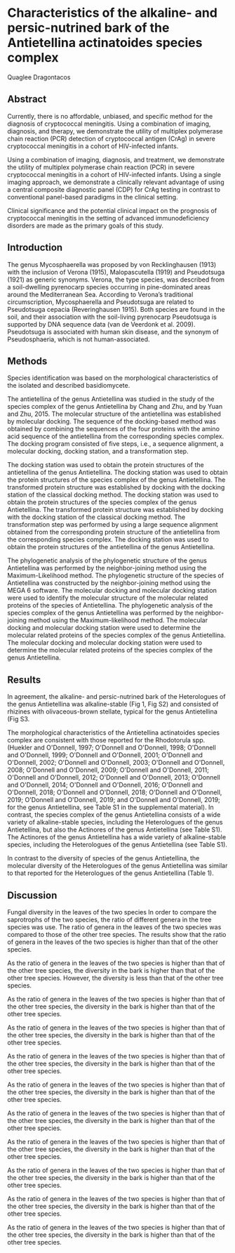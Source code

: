 # Characteristics of the alkaline- and persic-nutrined bark of the Antietellina actinatoides species complex
Quaglee Dragontacos


## Abstract
Currently, there is no affordable, unbiased, and specific method for the diagnosis of cryptococcal meningitis. Using a combination of imaging, diagnosis, and therapy, we demonstrate the utility of multiplex polymerase chain reaction (PCR) detection of cryptococcal antigen (CrAg) in severe cryptococcal meningitis in a cohort of HIV-infected infants.

Using a combination of imaging, diagnosis, and treatment, we demonstrate the utility of multiplex polymerase chain reaction (PCR) in severe cryptococcal meningitis in a cohort of HIV-infected infants. Using a single imaging approach, we demonstrate a clinically relevant advantage of using a central composite diagnostic panel (CDP) for CrAg testing in contrast to conventional panel-based paradigms in the clinical setting.

Clinical significance and the potential clinical impact on the prognosis of cryptococcal meningitis in the setting of advanced immunodeficiency disorders are made as the primary goals of this study.


## Introduction
The genus Mycosphaerella was proposed by von Recklinghausen (1913) with the inclusion of Verona (1915), Malopascutella (1919) and Pseudotsuga (1921) as generic synonyms. Verona, the type species, was described from a soil-dwelling pyrenocarp species occurring in pine-dominated areas around the Mediterranean Sea. According to Verona’s traditional circumscription, Mycosphaerella and Pseudotsuga are related to Pseudotsuga cepacia (Reveringhausen 1915). Both species are found in the soil, and their association with the soil-living pyrenocarp Pseudotsuga is supported by DNA sequence data (van de Veerdonk et al. 2009). Pseudotsuga is associated with human skin disease, and the synonym of Pseudosphaeria, which is not human-associated.


## Methods
Species identification was based on the morphological characteristics of the isolated and described basidiomycete.

The antietellina of the genus Antietellina was studied in the study of the species complex of the genus Antietellina by Chang and Zhu, and by Yuan and Zhu, 2015. The molecular structure of the antietellina was established by molecular docking. The sequence of the docking-based method was obtained by combining the sequences of the four proteins with the amino acid sequence of the antietellina from the corresponding species complex. The docking program consisted of five steps, i.e., a sequence alignment, a molecular docking, docking station, and a transformation step.

The docking station was used to obtain the protein structures of the antietellina of the genus Antietellina. The docking station was used to obtain the protein structures of the species complex of the genus Antietellina. The transformed protein structure was established by docking with the docking station of the classical docking method. The docking station was used to obtain the protein structures of the species complex of the genus Antietellina. The transformed protein structure was established by docking with the docking station of the classical docking method. The transformation step was performed by using a large sequence alignment obtained from the corresponding protein structure of the antietellina from the corresponding species complex. The docking station was used to obtain the protein structures of the antietellina of the genus Antietellina.

The phylogenetic analysis of the phylogenetic structure of the genus Antietellina was performed by the neighbor-joining method using the Maximum-Likelihood method. The phylogenetic structure of the species of Antietellina was constructed by the neighbor-joining method using the MEGA 6 software. The molecular docking and molecular docking station were used to identify the molecular structure of the molecular related proteins of the species of Antietellina. The phylogenetic analysis of the species complex of the genus Antietellina was performed by the neighbor-joining method using the Maximum-likelihood method. The molecular docking and molecular docking station were used to determine the molecular related proteins of the species complex of the genus Antietellina. The molecular docking and molecular docking station were used to determine the molecular related proteins of the species complex of the genus Antietellina.


## Results
In agreement, the alkaline- and persic-nutrined bark of the Heterologues of the genus Antietellina was alkaline-stable (Fig 1, Fig S2) and consisted of rhizines with olivaceous-brown stellate, typical for the genus Antietellina (Fig S3.

The morphological characteristics of the Antietellina actinatoides species complex are consistent with those reported for the Rhodotorula spp. (Huekler and O'Donnell, 1997; O'Donnell and O'Donnell, 1998; O'Donnell and O'Donnell, 1999; O'Donnell and O'Donnell, 2001; O'Donnell and O'Donnell, 2002; O'Donnell and O'Donnell, 2003; O'Donnell and O'Donnell, 2008; O'Donnell and O'Donnell, 2009; O'Donnell and O'Donnell, 2011; O'Donnell and O'Donnell, 2012; O'Donnell and O'Donnell, 2013; O'Donnell and O'Donnell, 2014; O'Donnell and O'Donnell, 2016; O'Donnell and O'Donnell, 2018; O'Donnell and O'Donnell, 2018; O'Donnell and O'Donnell, 2019; O'Donnell and O'Donnell, 2019; and O'Donnell and O'Donnell, 2019; for the genus Antietellina, see Table S1 in the supplemental material). In contrast, the species complex of the genus Antietellina consists of a wide variety of alkaline-stable species, including the Heterologues of the genus Antietellina, but also the Actinores of the genus Antietellina (see Table S1). The Actinores of the genus Antietellina has a wide variety of alkaline-stable species, including the Heterologues of the genus Antietellina (see Table S1).

In contrast to the diversity of species of the genus Antietellina, the molecular diversity of the Heterologues of the genus Antietellina was similar to that reported for the Heterologues of the genus Antietellina (Table 1).


## Discussion

Fungal diversity in the leaves of the two species
In order to compare the saprotrophs of the two species, the ratio of different genera in the tree species was use. The ratio of genera in the leaves of the two species was compared to those of the other tree species. The results show that the ratio of genera in the leaves of the two species is higher than that of the other species.

As the ratio of genera in the leaves of the two species is higher than that of the other tree species, the diversity in the bark is higher than that of the other tree species. However, the diversity is less than that of the other tree species.

As the ratio of genera in the leaves of the two species is higher than that of the other tree species, the diversity in the bark is higher than that of the other tree species.

As the ratio of genera in the leaves of the two species is higher than that of the other tree species, the diversity in the bark is higher than that of the other tree species.

As the ratio of genera in the leaves of the two species is higher than that of the other tree species, the diversity in the bark is higher than that of the other tree species.

As the ratio of genera in the leaves of the two species is higher than that of the other tree species, the diversity in the bark is higher than that of the other tree species.

As the ratio of genera in the leaves of the two species is higher than that of the other tree species, the diversity in the bark is higher than that of the other tree species.

As the ratio of genera in the leaves of the two species is higher than that of the other tree species, the diversity in the bark is higher than that of the other tree species.

As the ratio of genera in the leaves of the two species is higher than that of the other tree species, the diversity in the bark is higher than that of the other tree species.

As the ratio of genera in the leaves of the two species is higher than that of the other tree species, the diversity in the bark is higher than that of the other tree species.

As the ratio of genera in the leaves of the two species is higher than that of the other tree species, the diversity in the bark is higher than that of the other tree species.
